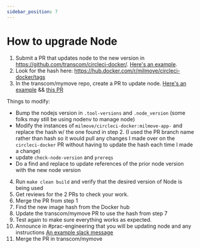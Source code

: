 ```yaml
---
sidebar_position: 7
---
```


# How to upgrade Node

1. Submit a PR that updates node to the new version in https://github.com/transcom/circleci-docker/. [Here's an example](https://github.com/transcom/circleci-docker/pull/130).
2. Look for the hash here: https://hub.docker.com/r/milmove/circleci-docker/tags
3. In the transcom/mymove repo, create a PR to update node. [Here's an example](https://github.com/transcom/mymove/pull/6878) && [this PR](https://github.com/transcom/mymove/pull/6904)

Things to modify:
* Bump the nodejs version in `.tool-versions` and `.node_version` (some folks may still be using nodenv to manage node)
* Modify the instances of `milmove/circleci-docker:milmove-app-` and replace the hash w/ the one found in step 2. (I used the PR branch name rather than hash so it would pull any changes I made over on the `circleci-docker` PR without having to update the hash each time I made a change)
* update `check-node-version` and `prereqs`
* Do a find and replace to update references of the prior node version with the new node version
4. Run `make clean build` and verify that the desired version of Node is being used
5. Get reviews for the 2 PRs to check your work.
6. Merge the PR from step 1
7. Find the new image hash from the Docker hub
8. Update the transcom/mymove PR to use the hash from step 7
9. Test again to make sure everything works as expected.
10. Announce in #prac-engineering that you will be updating node and any
    instructions [An example slack
    message](https://ustcdp3.slack.com/archives/CP6PTUPQF/p1624996730029000)
11. Merge the PR in transcom/mymove
